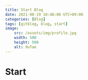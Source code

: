 ```yaml
---
title: Start Blog
date: 2021-08-19 10:40:00 UTC+09:00
categories: [Blog]
tags: [gitblog, blog, start]
image:
    src: /assets/img/profile.jpg
    width: 500
    height: 500
    alt: 9uTae
---
```


# Start
